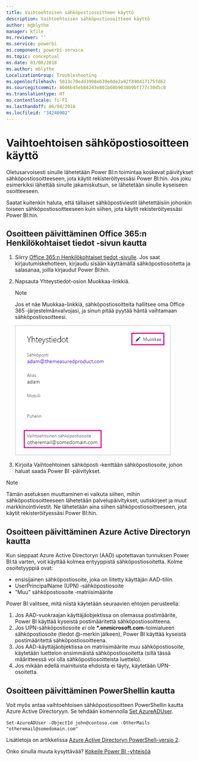 ```yaml
---
title: Vaihtoehtoisen sähköpostiosoitteen käyttö
description: Vaihtoehtoisen sähköpostiosoitteen käyttö
author: mgblythe
manager: kfile
ms.reviewer: ''
ms.service: powerbi
ms.component: powerbi-service
ms.topic: conceptual
ms.date: 03/08/2018
ms.author: mblythe
LocalizationGroup: Troubleshooting
ms.openlocfilehash: 5013c70e4d3998eb39e0de2a92f890417175fd62
ms.sourcegitcommit: 80d6b45eb84243e801b60b9038b9bff77c30d5c8
ms.translationtype: HT
ms.contentlocale: fi-FI
ms.lasthandoff: 06/04/2018
ms.locfileid: "34240902"
---
```

# <a name="using-an-alternate-email-address"></a>Vaihtoehtoisen sähköpostiosoitteen käyttö
Oletusarvoisesti sinulle lähetetään Power BI:n toimintaa koskevat päivitykset sähköpostiosoitteeseen, jota käytit rekisteröityessäsi Power BI:hin.  Jos joku esimerkiksi lähettää sinulle jakamiskutsun, se lähetetään sinulle kyseiseen osoitteeseen.

Saatat kuitenkin haluta, että tällaiset sähköpostiviestit lähetettäisiin johonkin toiseen sähköpostiosoitteeseen kuin siihen, jota käytit rekisteröityessäsi Power BI:hin.

## <a name="updating-through-office-365-personal-info-page"></a>Osoitteen päivittäminen Office 365:n Henkilökohtaiset tiedot ‑sivun kautta
1. Siirry [Office 365:n Henkilökohtaiset tiedot ‑sivulle](https://portal.office.com/account/#personalinfo).  Jos saat kirjautumiskehotteen, kirjaudu sisään käyttämällä sähköpostiosoitetta ja salasanaa, joilla kirjaudut Power BI:hin.
2. Napsauta Yhteystiedot-osion Muokkaa-linkkiä.  
   
   > [!NOTE]
   > Jos et näe Muokkaa-linkkiä, sähköpostiosoitteita hallitsee oma Office 365 ‑järjestelmänvalvojasi, ja sinun pitää pyytää häntä vaihtamaan sähköpostiosoitteesi.
   > 
   > 
   
   ![](media/service-admin-alternate-email-address-for-power-bi/contact-details.png)
3. Kirjoita Vaihtoehtoinen sähköposti ‑kenttään sähköpostiosoite, johon haluat saada Power BI ‑päivitykset.

> [!NOTE]
> Tämän asetuksen muuttaminen ei vaikuta siihen, mihin sähköpostiosoitteeseen lähetetään palvelupäivitykset, uutiskirjeet ja muut markkinointiviestit.  Ne lähetetään aina siihen sähköpostiosoitteeseen, jota käytit rekisteröityessäsi Power BI:hin.
> 
> 

## <a name="updating-through-azure-active-directory"></a>Osoitteen päivittäminen Azure Active Directoryn kautta
Kun sieppaat Azure Active Directoryn (AAD) upotettavan tunnuksen Power BI:tä varten, voit käyttää kolmea erityyppistä sähköpostiosoitetta. Kolme osoitetyyppiä ovat:

* ensisijainen sähköpostiosoite, joka on liitetty käyttäjän AAD-tiliin
* UserPrincipalName (UPN) ‑sähköpostiosoite
* ”Muu” sähköpostiosoite ‑matriisimäärite

Power BI valitsee, mitä niistä käytetään seuraavien ehtojen perusteella:
1.  Jos AAD-vuokraajan käyttäjäobjektissa on olemassa postimäärite, Power BI käyttää kyseistä postimääritettä sähköpostiosoitteena.
2.  Jos UPN-sähköpostiosoite *ei* ole **\*.onmicrosoft.com**-toimialueen sähköpostiosoite (tiedot @-merkin jälkeen), Power BI käyttää kyseistä postimääritettä sähköpostiosoitteena.
3.  Jos AAD-käyttäjäobjektissa on matriisimäärite muu sähköpostiosoite, käytetään luettelon ensimmäistä sähköpostiosoitetta (sillä tässä määritteessä voi olla sähköpostiosoitteista luettelo).
4. Jos mikään edellä mainituista ehdoista ei täyty, käytetään UPN-osoitetta.

## <a name="updating-with-powershell"></a>Osoitteen päivittäminen PowerShellin kautta
Voit myös antaa vaihtoehtoisen sähköpostiosoitteen PowerShellin kautta Azure Active Directoryyn. Se tehdään komennolla [Set AzureADUser](https://docs.microsoft.com/powershell/module/azuread/set-azureaduser).

```
Set-AzureADUser -ObjectId john@contoso.com -OtherMails "otheremail@somedomain.com"
```

Lisätietoja on artikkelissa [Azure Active Directoryn PowerShell-versio 2](https://docs.microsoft.com/powershell/azure/active-directory/install-adv2).

Onko sinulla muuta kysyttävää? [Kokeile Power BI -yhteisöä](http://community.powerbi.com/)

